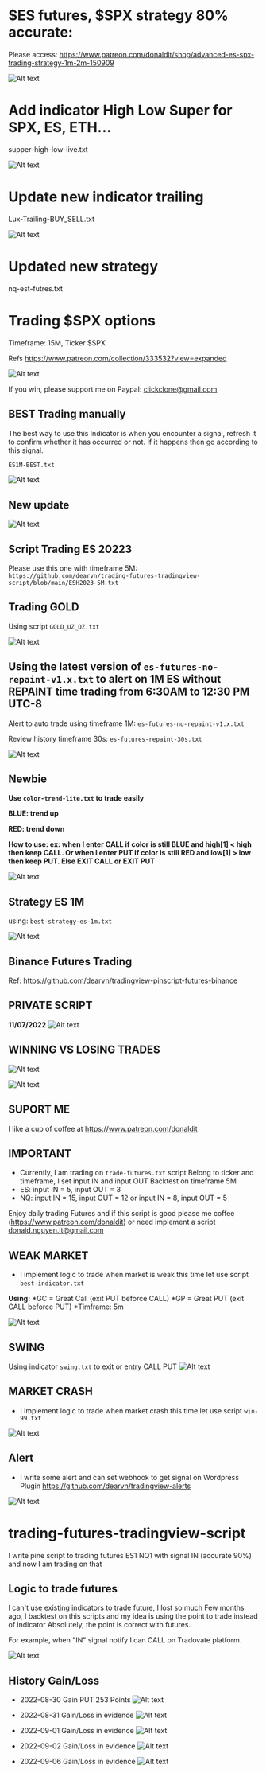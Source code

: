 # $ES futures, $SPX strategy 80% accurate:

Please access: 
https://www.patreon.com/donaldit/shop/advanced-es-spx-trading-strategy-1m-2m-150909

![Alt text](https://github.com/dearvn/trading-futures-tradingview-script/raw/main/trailing-es.png?raw=true "ESSPX")

# Add indicator High Low Super for SPX, ES, ETH...

supper-high-low-live.txt

![Alt text](https://github.com/dearvn/trading-futures-tradingview-script/raw/main/high-low.png?raw=true "ETH")


# Update new indicator trailing

Lux-Trailing-BUY_SELL.txt

![Alt text](https://github.com/dearvn/trading-futures-tradingview-script/raw/main/trailing.png?raw=true "SPX")


# Updated new strategy
nq-est-futres.txt

# Trading $SPX options

Timeframe: 15M, Ticker $SPX

Refs https://www.patreon.com/collection/333532?view=expanded

![Alt text](https://github.com/dearvn/trading-futures-tradingview-script/raw/main/supr-box.png?raw=true "SPX")



If you win, please support me on Paypal: clickclone@gmail.com
## BEST Trading manually

The best way to use this Indicator is when you encounter a signal, refresh it to confirm whether it has occurred or not. If it happens then go according to this signal.

```bash
ES1M-BEST.txt
```

![Alt text](https://github.com/dearvn/trading-futures-tradingview-script/raw/main/best.png?raw=true "ESU2023")


## New update

![Alt text](https://github.com/dearvn/trading-futures-tradingview-script/raw/main/new.png?raw=true "ESU2023")

## Script Trading ES 20223

Please use this one with timeframe 5M: `https://github.com/dearvn/trading-futures-tradingview-script/blob/main/ESH2023-5M.txt`

## Trading GOLD
 
Using script `GOLD_UZ_OZ.txt`

![Alt text](https://github.com/dearvn/trading-futures-tradingview-script/raw/main/gold.png?raw=true "Gold")


## Using the latest version of `es-futures-no-repaint-v1.x.txt` to alert on 1M ES without REPAINT time trading from 6:30AM to 12:30 PM UTC-8

Alert to auto trade using timeframe 1M: `es-futures-no-repaint-v1.x.txt`

Review history timeframe 30s: `es-futures-repaint-30s.txt`

![Alt text](https://github.com/dearvn/trading-futures-tradingview-script/raw/main/alerts.png?raw=true "alerts")


## Newbie

**Use `color-trend-lite.txt` to trade easily**

**BLUE: trend up**

**RED: trend down**

**How to use: ex: when I enter CALL if color is still BLUE and high[1] < high then keep CALL. Or when I enter PUT if color is still RED and low[1] > low  then keep PUT. Else EXIT CALL or EXIT PUT**

![Alt text](https://github.com/dearvn/trading-futures-tradingview-script/raw/main/color-trend.png?raw=true "color-trend")

## Strategy ES 1M

using: `best-strategy-es-1m.txt`

![Alt text](https://github.com/dearvn/trading-futures-tradingview-script/raw/main/strategy-es.png?raw=true "strategy-es")

## Binance Futures Trading

Ref: https://github.com/dearvn/tradingview-pinscript-futures-binance

## PRIVATE SCRIPT

**11/07/2022**
![Alt text](https://github.com/dearvn/trading-futures-tradingview-script/raw/main/private.png?raw=true "private")


## WINNING VS LOSING TRADES

![Alt text](https://github.com/dearvn/trading-futures-tradingview-script/raw/main/today.png?raw=true "today")

![Alt text](https://github.com/dearvn/trading-futures-tradingview-script/raw/main/gain_loss_report.png?raw=true "gain_loss_report")


## SUPORT ME

I like a cup of coffee at https://www.patreon.com/donaldit

## IMPORTANT
* Currently, I am trading on ```trade-futures.txt``` script
Belong to ticker and timeframe, I set input IN and input OUT
Backtest on timeframe 5M
* ES: input IN = 5, input OUT = 3
* NQ: input IN = 15, input OUT = 12 or input IN = 8, input OUT = 5

Enjoy daily trading Futures and if this script is good please me coffee (https://www.patreon.com/donaldit)
or need implement a script donald.nguyen.it@gmail.com

## WEAK MARKET 
* I implement logic to trade when market is weak this time let use script ```best-indicator.txt```

**Using:**
*GC = Great Call (exit PUT beforce CALL)
*GP = Great PUT (exit CALL beforce PUT)
*Timframe: 5m

![Alt text](https://github.com/dearvn/trading-futures-tradingview-script/raw/main/best-indicator.png?raw=true "best-indicator.png")

## SWING 
Using indicator `swing.txt` to exit or entry CALL PUT
![Alt text](https://github.com/dearvn/trading-futures-tradingview-script/raw/main/swing.png?raw=true "swing.png")

## MARKET CRASH
* I implement logic to trade when market crash this time let use script ```win-99.txt```

![Alt text](https://github.com/dearvn/trading-futures-tradingview-script/raw/main/win100.png?raw=true "WIN100%")


## Alert
* I write some alert and can set webhook to get signal on Wordpress Plugin https://github.com/dearvn/tradingview-alerts

![Alt text](https://github.com/dearvn/trading-futures-tradingview-script/raw/main/alert.png?raw=true "Alert")


# trading-futures-tradingview-script
I write pine script to trading futures ES1 NQ1 with signal IN (accurate 90%) and now I am trading on that
## Logic to trade futures
I can't use existing indicators to trade future, I lost so much
Few months ago, I backtest on this scripts and my idea is using the point to trade instead of indicator
Absolutely, the point is correct with futures.

For example, when "IN" signal notify I can CALL on Tradovate platform.

![Alt text](https://github.com/dearvn/trading-futures-tradingview-script/raw/main/nq.png?raw=true "NQ1")

## History Gain/Loss
* 2022-08-30 Gain PUT 253 Points
![Alt text](https://github.com/dearvn/trading-futures-tradingview-script/raw/main/nq-2022-08-30_at_22.12.05.png?raw=true "NQ1 2022-08-30 at 22.12.05")

* 2022-08-31 Gain/Loss in evidence
![Alt text](https://github.com/dearvn/trading-futures-tradingview-script/raw/main/nq_2022-30-31_at_17.34.17.png?raw=true "NQ1 2022-08-31 at 17.24.17")

* 2022-09-01 Gain/Loss in evidence
![Alt text](https://github.com/dearvn/trading-futures-tradingview-script/raw/main/nq_2022-09-01.png?raw=true "NQ1 2022-09-01")

* 2022-09-02 Gain/Loss in evidence
![Alt text](https://github.com/dearvn/trading-futures-tradingview-script/raw/main/nq_2022-09-02_at_10.13.06.png?raw=true "NQ1 nq_2022-09-02 at 10.13.06")

* 2022-09-06 Gain/Loss in evidence
![Alt text](https://github.com/dearvn/trading-futures-tradingview-script/raw/main/nq-2022-09-06_at_11.02.17.png?raw=true "NQ1 nq-2022-09-06 at 11.02.17")

